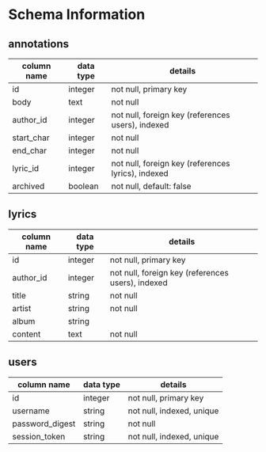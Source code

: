 # Schema Information

## annotations
column name | data type | details
------------|-----------|-----------------------
id          | integer   | not null, primary key
body        | text      | not null
author_id   | integer   | not null, foreign key (references users), indexed
start_char  | integer   | not null
end_char    | integer   | not null
lyric_id    | integer   | not null, foreign key (references lyrics), indexed
archived    | boolean   | not null, default: false

## lyrics
column name | data type | details
------------|-----------|-----------------------
id          | integer   | not null, primary key
author_id   | integer   | not null, foreign key (references users), indexed
title       | string    | not null
artist      | string    | not null
album       | string    |
content     | text      | not null

## users
column name     | data type | details
----------------|-----------|-----------------------
id              | integer   | not null, primary key
username        | string    | not null, indexed, unique
password_digest | string    | not null
session_token   | string    | not null, indexed, unique
